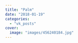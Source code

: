 ```yaml
---
title: "Palm"
date: "2018-01-19"
categories: 
  - "vk_posts"
cover:
  image: "images/456240184.jpg"
---
```



